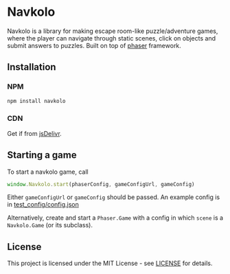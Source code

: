 # Navkolo

Navkolo is a library for making escape room-like puzzle/adventure games, where the player can navigate through static scenes, click on objects and submit answers to puzzles. Built on top of [phaser](https://github.com/photonstorm/phaser) framework.

## Installation

### NPM

```bash
npm install navkolo
```

### CDN

Get if from [jsDelivr](https://www.jsdelivr.com/).

## Starting a game

To start a navkolo game, call

```js
window.Navkolo.start(phaserConfig, gameConfigUrl, gameConfig)
```

Either `gameConfigUrl` or `gameConfig` should be passed. An example config is in [test_config/config.json](test_config/config.json)

Alternatively, create and start a `Phaser.Game` with a config in which `scene` is a `Navkolo.Game` (or its subclass).

## License

This project is licensed under the MIT License - see [LICENSE](LICENSE) for details.
